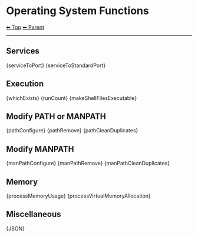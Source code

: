 # Operating System Functions

<!-- TEMPLATE header 2 -->
[⬅ Top](index.md) [⬅ Parent ](../index.md)
<hr />

## Services

{serviceToPort}
{serviceToStandardPort}

## Execution

{whichExists}
{runCount}
{makeShellFilesExecutable}

## Modify PATH or MANPATH

{pathConfigure}
{pathRemove}
{pathCleanDuplicates}

## Modify MANPATH

{manPathConfigure}
{manPathRemove}
{manPathCleanDuplicates}

## Memory

{processMemoryUsage}
{processVirtualMemoryAllocation}

## Miscellaneous

{JSON}
